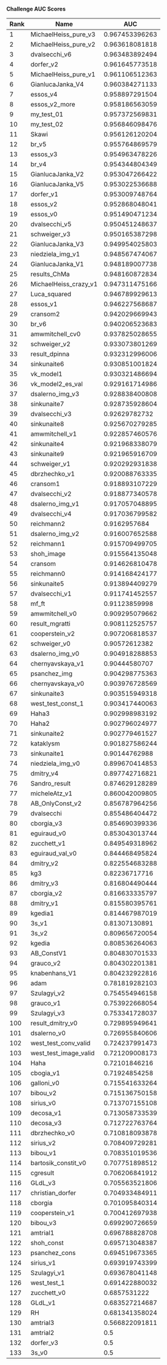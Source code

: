 **Challenge AUC Scores**


|Rank|Name|AUC|
|----|-----|---|
|1|MichaelHeiss_pure_v3|0.967453396263| 
|2|MichaelHeiss_pure_v2|0.963618081818| 
|3|dvalsecchi_v6|0.963483892494| 
|4|dorfer_v2|0.961645773518| 
|5|MichaelHeiss_pure_v1|0.961106512363| 
|6|GianlucaJanka_V4|0.960384271133| 
|7|essos_v4|0.958897291504| 
|8|essos_v2_more|0.958186563059| 
|9|my_test_01|0.957372569831| 
|10|my_test_02|0.956846098476| 
|11|Skawi|0.956126120204| 
|12|br_v5|0.955764869579| 
|13|essos_v3|0.954963478226| 
|14|br_v4|0.954344804349| 
|15|GianlucaJanka_V2|0.953047266422| 
|16|GianlucaJanka_V5|0.953022536688| 
|17|dorfer_v1|0.953009748764| 
|18|essos_v2|0.952868048041| 
|19|essos_v0|0.951490471234| 
|20|dvalsecchi_v5|0.950451248637| 
|21|schweiger_v3|0.950165387298| 
|22|GianlucaJanka_V3|0.949954025803| 
|23|niedziela_img_v1|0.948567474067| 
|24|GianlucaJanka_V1|0.948189007738| 
|25|results_ChMa|0.948160872834| 
|26|MichaelHeiss_crazy_v1|0.947311475166| 
|27|Luca_squared|0.946789929613| 
|28|essos_v1|0.946227568687| 
|29|cransom2|0.942029669943| 
|30|br_v6|0.940206523683| 
|31|amwmitchell_cv0|0.937825028655| 
|32|schweiger_v2|0.933073801269| 
|33|result_dpinna|0.932312996006| 
|34|sinkunaite6|0.930851001824| 
|35|vk_model1|0.930321486694| 
|36|vk_model2_es_val|0.929161714986| 
|37|dsalerno_img_v3|0.928838400808| 
|38|sinkunaite7|0.928735928604| 
|39|dvalsecchi_v3|0.92629782732| 
|40|sinkunaite8|0.925670279285| 
|41|amwmitchell_v1|0.922857460576| 
|42|sinkunaite4|0.921968338079| 
|43|sinkunaite9|0.921965916709| 
|44|schweiger_v1|0.920292931838| 
|45|dbrzhechko_v1|0.920088763335| 
|46|cransom1|0.918893107229| 
|47|dvalsecchi_v2|0.918877340578| 
|48|dsalerno_img_v1|0.917057048895| 
|49|dvalsecchi_v4|0.917036799582| 
|50|reichmann2|0.9162957684| 
|51|dsalerno_img_v2|0.916007652588| 
|52|reichmann1|0.915709499705| 
|53|shoh_image|0.915564135048| 
|54|cransom|0.914626810478| 
|55|reichmann0|0.914168424177| 
|56|sinkunaite5|0.913894409279| 
|57|dvalsecchi_v1|0.911741452557| 
|58|mf_ft|0.91123859998| 
|59|amwmitchell_v0|0.909295079662| 
|60|result_mgratti|0.908112525757| 
|61|cooperstein_v2|0.907206818537| 
|62|schweiger_v0|0.90572612382| 
|63|dsalerno_img_v0|0.904918288853| 
|64|chernyavskaya_v1|0.90444580707| 
|65|psanchez_img|0.904298775363| 
|66|chernyavskaya_v0|0.903976728569| 
|67|sinkunaite3|0.903515949318| 
|68|west_test_const_1|0.903417440063| 
|69|Haha3|0.902998983192| 
|70|Haha2|0.902796024977| 
|71|sinkunaite2|0.902779461527| 
|72|kataklysm|0.901827586244| 
|73|sinkunaite1|0.90144762988| 
|74|niedziela_img_v0|0.899670414853| 
|75|dmitry_v4|0.897742716821| 
|76|Sandro_result|0.874629128289| 
|77|micheleAtz_v1|0.860042009805| 
|78|AB_OnlyConst_v2|0.856787964256| 
|79|dvalsecchi|0.855486404472| 
|80|cborgia_v3|0.854690399336| 
|81|eguiraud_v0|0.853043013744| 
|82|zucchett_v1|0.849549318962| 
|83|eguiraud_val_v0|0.844468495824| 
|84|dmitry_v2|0.822554683288| 
|85|kg3|0.82236717716| 
|86|dmitry_v3|0.816804490444| 
|87|cborgia_v2|0.816633335797| 
|88|dmitry_v1|0.815580395761| 
|89|kgedia1|0.814467987019| 
|90|3s_v1|0.81307130891| 
|91|3s_v2|0.809656720054| 
|92|kgedia|0.808536264063| 
|93|AB_ConstV1|0.804830701533| 
|94|grauco_v2|0.804302201381| 
|95|knabenhans_V1|0.804232922816| 
|96|adam|0.781819282103| 
|97|Szulagyi_v2|0.754554946158| 
|98|grauco_v1|0.753922668054| 
|99|Szulagyi_v3|0.753341728037| 
|100|result_dmitry_v0|0.729895949641| 
|101|dsalerno_v0|0.726955840606| 
|102|west_test_conv_valid|0.724237991473| 
|103|west_test_image_valid|0.721209008173| 
|104|Haha|0.72101846216| 
|105|cbogia_v1|0.71924854258| 
|106|galloni_v0|0.715541633264| 
|107|bibou_v2|0.715136750158| 
|108|sirius_v0|0.713707155108| 
|109|decosa_v1|0.713058733539| 
|110|decosa_v3|0.712722763764| 
|111|dbrzhechko_v0|0.710818093878| 
|112|sirius_v2|0.708409729281| 
|113|bibou_v1|0.708351019536| 
|114|bartosik_constit_v0|0.707751898512| 
|115|cgresult|0.706206841912| 
|116|GLdL_v3|0.705563521806| 
|117|christian_dorfer|0.704933484911| 
|118|cborgia|0.701095840314| 
|119|cooperstein_v1|0.700412697938| 
|120|bibou_v3|0.699290726659| 
|121|amtrial1|0.696788828708| 
|122|shoh_const|0.695713048387| 
|123|psanchez_cons|0.694519673365| 
|124|sirius_v1|0.693919743399| 
|125|Szulagyi_v1|0.693678041148| 
|126|west_test_1|0.691422880032| 
|127|zucchett_v0|0.6857531222| 
|128|GLdL_v1|0.683527214687| 
|129|RH|0.681341358024| 
|130|amtrial3|0.566822091811| 
|131|amtrial2|0.5| 
|132|dorfer_v3|0.5| 
|133|3s_v0|0.5| 
